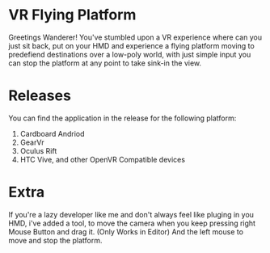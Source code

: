 # VR Flying Platform
Greetings Wanderer!
You've stumbled upon a VR experience where can you just sit back, put on your HMD and experience a flying platform moving to predefiend destinations over a low-poly world, with just simple input you can stop the platform at any point to take sink-in the view.

# Releases
You can find the application in the release for the following platform:
1. Cardboard Andriod
2. GearVr
3. Oculus Rift
4. HTC Vive, and other OpenVR Compatible devices

# Extra
If you're a lazy developer like me and don't always feel like pluging in you HMD, i've added a tool, to move the camera when you keep pressing right Mouse Button and drag it. (Only Works in Editor) 
And the left mouse to move and stop the platform.
